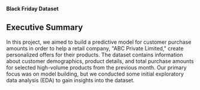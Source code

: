 **Black Friday Dataset**

## Executive Summary
In this project, we aimed to build a predictive model for customer purchase amounts in order to help a retail company, "ABC Private Limited," create personalized offers for their products. The dataset contains information about customer demographics, product details, and total purchase amounts for selected high-volume products from the previous month. Our primary focus was on model building, but we conducted some initial exploratory data analysis (EDA) to gain insights into the dataset.

